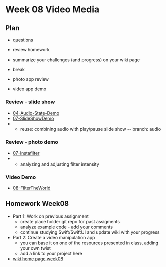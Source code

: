 # Week 08 Video Media

## Plan

- questions

- review homework

- summarize your challenges (and progress) on your wiki page

- break

- photo app review

- video app demo

<!-- - demo - app on device
  - [camera-app article](https://www.kodeco.com/26244793-building-a-camera-app-with-swiftui-and-combine)
    - [the code - FilterTheWorld.zip](https://koenig-media.raywenderlich.com/uploads/2021/10/FilterTheWorld.zip) -->

### Review - slide show

- [04-Audio-State-Demo](https://github.com/molab-itp/04-Audio-State-Demo)
- [07-SlideShowDemo](https://github.com/molab-itp/07-SlideShowDemo)
- - reuse: combining audio with play/pause slide show
    -- branch: audio

### Review - photo demo

- [07-Instafilter](https://github.com/molab-itp/07-Instafilter)
- - analyzing and adjusting filter intensity

### Video Demo

- [08-FilterTheWorld](https://github.com/molab-itp/08-FilterTheWorld)

## Homework Week08

- Part 1: Work on previous assignment
  - create place holder git repo for past assigments
  - analyze example code - add your comments
  - continue studying Swift/SwiftUI and update wiki with your progress
- Part 2: Create a video manipulation app
  - you can base it on one of the resources presented in class, adding your own twist
  - add a link to your project here
- [wiki home page week08](https://github.com/molab-itp/content-2023-Fa/wiki#week-08-homework)

<!--
### Resources

- [Combine in Practice](https://developer.apple.com/videos/play/wwdc2019/721/)
  Combine: Apple's unified, declarative framework for processing values over time.

- [Replacing Foundation Timers with Timer Publishers](https://developer.apple.com/documentation/combine/replacing-foundation-timers-with-timer-publishers)
  Example of using Combine with Timers

- [Triggering events repeatedly using a timer](https://www.hackingwithswift.com/books/ios-swiftui/triggering-events-repeatedly-using-a-timer)

- [MVVM with Combine Tutorial for iOS](https://www.raywenderlich.com/4161005-mvvm-with-combine-tutorial-for-ios)
-->
